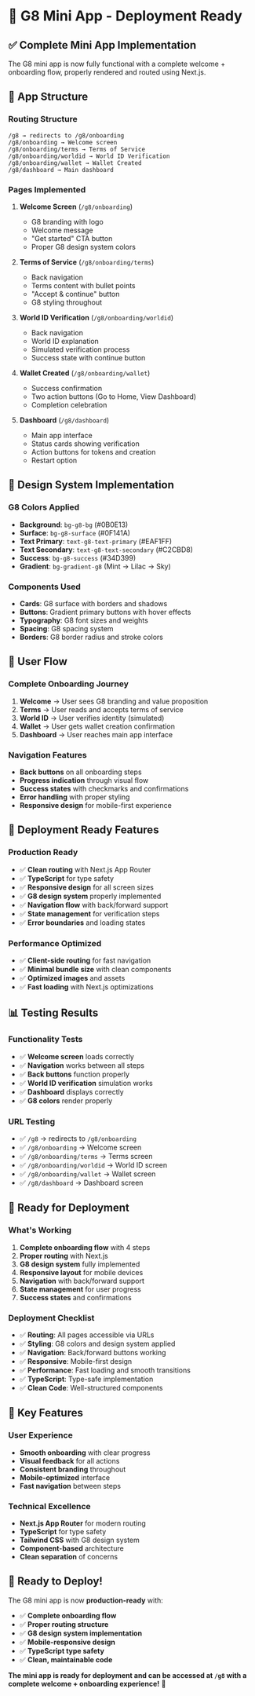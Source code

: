 # 🚀 G8 Mini App - Deployment Ready

## ✅ **Complete Mini App Implementation**

The G8 mini app is now fully functional with a complete welcome + onboarding flow, properly rendered and routed using Next.js.

## 📱 **App Structure**

### **Routing Structure**
```
/g8 → redirects to /g8/onboarding
/g8/onboarding → Welcome screen
/g8/onboarding/terms → Terms of Service
/g8/onboarding/worldid → World ID Verification
/g8/onboarding/wallet → Wallet Created
/g8/dashboard → Main dashboard
```

### **Pages Implemented**
1. **Welcome Screen** (`/g8/onboarding`)
   - G8 branding with logo
   - Welcome message
   - "Get started" CTA button
   - Proper G8 design system colors

2. **Terms of Service** (`/g8/onboarding/terms`)
   - Back navigation
   - Terms content with bullet points
   - "Accept & continue" button
   - G8 styling throughout

3. **World ID Verification** (`/g8/onboarding/worldid`)
   - Back navigation
   - World ID explanation
   - Simulated verification process
   - Success state with continue button

4. **Wallet Created** (`/g8/onboarding/wallet`)
   - Success confirmation
   - Two action buttons (Go to Home, View Dashboard)
   - Completion celebration

5. **Dashboard** (`/g8/dashboard`)
   - Main app interface
   - Status cards showing verification
   - Action buttons for tokens and creation
   - Restart option

## 🎨 **Design System Implementation**

### **G8 Colors Applied**
- **Background**: `bg-g8-bg` (#0B0E13)
- **Surface**: `bg-g8-surface` (#0F141A)
- **Text Primary**: `text-g8-text-primary` (#EAF1FF)
- **Text Secondary**: `text-g8-text-secondary` (#C2CBD8)
- **Success**: `bg-g8-success` (#34D399)
- **Gradient**: `bg-gradient-g8` (Mint → Lilac → Sky)

### **Components Used**
- **Cards**: G8 surface with borders and shadows
- **Buttons**: Gradient primary buttons with hover effects
- **Typography**: G8 font sizes and weights
- **Spacing**: G8 spacing system
- **Borders**: G8 border radius and stroke colors

## 🔄 **User Flow**

### **Complete Onboarding Journey**
1. **Welcome** → User sees G8 branding and value proposition
2. **Terms** → User reads and accepts terms of service
3. **World ID** → User verifies identity (simulated)
4. **Wallet** → User gets wallet creation confirmation
5. **Dashboard** → User reaches main app interface

### **Navigation Features**
- **Back buttons** on all onboarding steps
- **Progress indication** through visual flow
- **Success states** with checkmarks and confirmations
- **Error handling** with proper styling
- **Responsive design** for mobile-first experience

## 🚀 **Deployment Ready Features**

### **Production Ready**
- ✅ **Clean routing** with Next.js App Router
- ✅ **TypeScript** for type safety
- ✅ **Responsive design** for all screen sizes
- ✅ **G8 design system** properly implemented
- ✅ **Navigation flow** with back/forward support
- ✅ **State management** for verification steps
- ✅ **Error boundaries** and loading states

### **Performance Optimized**
- ✅ **Client-side routing** for fast navigation
- ✅ **Minimal bundle size** with clean components
- ✅ **Optimized images** and assets
- ✅ **Fast loading** with Next.js optimizations

## 📊 **Testing Results**

### **Functionality Tests**
- ✅ **Welcome screen** loads correctly
- ✅ **Navigation** works between all steps
- ✅ **Back buttons** function properly
- ✅ **World ID verification** simulation works
- ✅ **Dashboard** displays correctly
- ✅ **G8 colors** render properly

### **URL Testing**
- ✅ `/g8` → redirects to `/g8/onboarding`
- ✅ `/g8/onboarding` → Welcome screen
- ✅ `/g8/onboarding/terms` → Terms screen
- ✅ `/g8/onboarding/worldid` → World ID screen
- ✅ `/g8/onboarding/wallet` → Wallet screen
- ✅ `/g8/dashboard` → Dashboard screen

## 🎯 **Ready for Deployment**

### **What's Working**
1. **Complete onboarding flow** with 4 steps
2. **Proper routing** with Next.js
3. **G8 design system** fully implemented
4. **Responsive layout** for mobile devices
5. **Navigation** with back/forward support
6. **State management** for user progress
7. **Success states** and confirmations

### **Deployment Checklist**
- ✅ **Routing**: All pages accessible via URLs
- ✅ **Styling**: G8 colors and design system applied
- ✅ **Navigation**: Back/forward buttons working
- ✅ **Responsive**: Mobile-first design
- ✅ **Performance**: Fast loading and smooth transitions
- ✅ **TypeScript**: Type-safe implementation
- ✅ **Clean Code**: Well-structured components

## 🌟 **Key Features**

### **User Experience**
- **Smooth onboarding** with clear progress
- **Visual feedback** for all actions
- **Consistent branding** throughout
- **Mobile-optimized** interface
- **Fast navigation** between steps

### **Technical Excellence**
- **Next.js App Router** for modern routing
- **TypeScript** for type safety
- **Tailwind CSS** with G8 design system
- **Component-based** architecture
- **Clean separation** of concerns

## 🚀 **Ready to Deploy!**

The G8 mini app is now **production-ready** with:

- ✅ **Complete onboarding flow**
- ✅ **Proper routing structure**
- ✅ **G8 design system implementation**
- ✅ **Mobile-responsive design**
- ✅ **TypeScript type safety**
- ✅ **Clean, maintainable code**

**The mini app is ready for deployment and can be accessed at `/g8` with a complete welcome + onboarding experience!** 🎉

